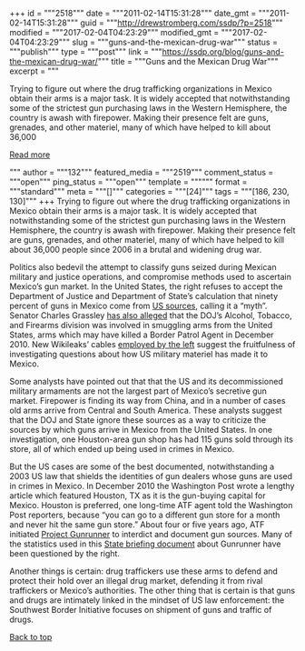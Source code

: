+++
id = """2518"""
date = """2011-02-14T15:31:28"""
date_gmt = """2011-02-14T15:31:28"""
guid = """http://drewstromberg.com/ssdp/?p=2518"""
modified = """2017-02-04T04:23:29"""
modified_gmt = """2017-02-04T04:23:29"""
slug = """guns-and-the-mexican-drug-war"""
status = """publish"""
type = """post"""
link = """https://ssdp.org/blog/guns-and-the-mexican-drug-war/"""
title = """Guns and the Mexican Drug War"""
excerpt = """<p>Trying to figure out where the drug trafficking organizations in Mexico obtain their arms is a major task. It is widely accepted that notwithstanding some of the strictest gun purchasing laws in the Western Hemisphere, the country is awash with firepower. Making their presence felt are guns, grenades, and other materiel, many of which have helped to kill about 36,000</p>
<div class="h10"></div>
<p><a class="more-link2 flat" href="https://ssdp.org/blog/guns-and-the-mexican-drug-war/">Read more</a></p>
"""
author = """132"""
featured_media = """2519"""
comment_status = """open"""
ping_status = """open"""
template = """"""
format = """standard"""
meta = """[]"""
categories = """[24]"""
tags = """[186, 230, 130]"""
+++
Trying to figure out where the drug trafficking organizations in Mexico obtain their arms is a major task. It is widely accepted that notwithstanding some of the strictest gun purchasing laws in the Western Hemisphere, the country is awash with firepower. Making their presence felt are guns, grenades, and other materiel, many of which have helped to kill about 36,000 people since 2006 in a brutal and widening drug war.

Politics also bedevil the attempt to classify guns seized during Mexican military and justice operations, and compromise methods used to ascertain Mexico&#8217;s gun market. In the United States, the right refuses to accept the Department of Justice and Department of State&#8217;s calculation that ninety percent of guns in Mexico come from <a href="http://www.stratfor.com/weekly/20110209-mexicos-gun-supply-and-90-percent-myth">US sources</a>, calling it a &#8220;myth&#8221;. Senator Charles Grassley <a href="http://www.washingtonpost.com/wp-dyn/content/article/2011/02/01/AR2011020106366.html">has also alleged</a> that the DOJ&#8217;s Alcohol, Tobacco, and Firearms division was involved in smuggling arms from the United States, arms which may have killed a Border Patrol Agent in December 2010. New Wikileaks&#8217; cables <a href="http://narcosphere.narconews.com/notebook/bill-conroy/2011/02/pentagon-fingered-source-narco-firepower-mexico">employed by the left</a> suggest the fruitfulness of investigating questions about how US military materiel has made it to Mexico.

Some analysts have pointed out that that the US and its decommissioned military armaments are not the largest part of Mexico&#8217;s secretive gun market. Firepower is finding its way from China, and in a number of cases old arms arrive from Central and South America. These analysts suggest that the DOJ and State ignore these sources as a way to criticize the sources by which guns arrive in Mexico from the United States. In one investigation, one Houston-area gun shop has had 115 guns sold through its store, all of which ended up being used in crimes in Mexico.

But the US cases are some of the best documented, notwithstanding a 2003 US law that shields the identities of gun dealers whose guns are used in crimes in Mexico. In December 2010 the Washington Post wrote a lengthy article which featured Houston, TX as it is the gun-buying capital for Mexico. Houston is preferred, one long-time ATF agent told the Washington Post reporters, because &#8220;you can go to a different gun store for a month and never hit the same gun store.&#8221; About four or five years ago, ATF initiated <a href="http://en.wikipedia.org/wiki/Project_Gunrunner">Project Gunrunner</a> to interdict and document gun sources. Many of the statistics used in this <a href="http://www.usembassy-mexico.gov/eng/texts/et080116eTrace.html">State briefing document</a> about Gunrunner have been questioned by the right.

Another things is certain: drug traffickers use these arms to defend and protect their hold over an illegal drug market, defending it from rival traffickers or Mexico&#8217;s authorities. The other thing that is certain is that guns and drugs are intimately linked in the mindset of US law enforcement: the Southwest Border Initiative focuses on shipment of guns and traffic of drugs.

<a title="Back to Top" href="http://ssdp.org/news/blog/guns-and-the-mexican-drug-war#top">Back to top</a>
